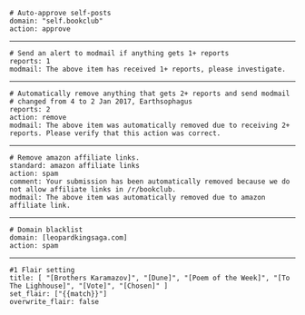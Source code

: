     # Auto-approve self-posts
    domain: "self.bookclub"
    action: approve

---

    # Send an alert to modmail if anything gets 1+ reports
    reports: 1
    modmail: The above item has received 1+ reports, please investigate.

---

    # Automatically remove anything that gets 2+ reports and send modmail
    # changed from 4 to 2 Jan 2017, Earthsophagus
    reports: 2
    action: remove
    modmail: The above item was automatically removed due to receiving 2+ reports. Please verify that this action was correct.

---

    # Remove amazon affiliate links.
    standard: amazon affiliate links
    action: spam
    comment: Your submission has been automatically removed because we do not allow affiliate links in /r/bookclub.
    modmail: The above item was automatically removed due to amazon affiliate link.

---

    # Domain blacklist
    domain: [leopardkingsaga.com]
    action: spam

---

    #1 Flair setting
    title: [ "[Brothers Karamazov]", "[Dune]", "[Poem of the Week]", "[To The Lighhouse]", "[Vote]", "[Chosen]" ]
    set_flair: ["{{match}}"]
    overwrite_flair: false
